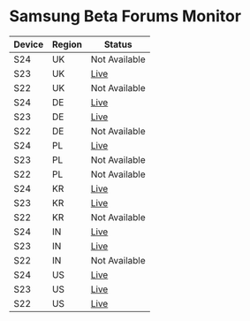# Samsung Beta Forums Monitor

| Device | Region | Status |
|--------|--------|--------|
| S24 | UK | Not Available |
| S23 | UK | [Live](https://eu.community.samsung.com/t5/S23-S23-S23-Ultra/ct-p/uk-bp-stwentythree) |
| S22 | UK | Not Available |
| S24 | DE | [Live](https://eu.community.samsung.com/t5/S24-S24-S24-Ultra/ct-p/de-bp-stwentyfour) |
| S23 | DE | [Live](https://eu.community.samsung.com/t5/S23-S23-S23-Ultra/ct-p/de-bp-stwentythree) |
| S22 | DE | Not Available |
| S24 | PL | [Live](https://eu.community.samsung.com/t5/S24-S24-S24-Ultra/ct-p/pl-bp-stwentyfour) |
| S23 | PL | Not Available |
| S22 | PL | Not Available |
| S24 | KR | [Live](https://r1.community.samsung.com/t5/S24-S24-S24-Ultra/ct-p/kr-bp-stwentyfour) |
| S23 | KR | [Live](https://r1.community.samsung.com/t5/S23-S23-S23-Ultra/ct-p/kr-bp-stwentythree) |
| S22 | KR | Not Available |
| S24 | IN | [Live](https://r2.community.samsung.com/t5/S24-S24-S24-Ultra/ct-p/in-bp-stwentyfour) |
| S23 | IN | [Live](https://r2.community.samsung.com/t5/S23-S23-S23-Ultra/ct-p/in-bp-stwentythree) |
| S22 | IN | Not Available |
| S24 | US | [Live](https://us.community.samsung.com/t5/S24-S24-S24-Ultra/ct-p/us-bp-stwentyfour) |
| S23 | US | [Live](https://us.community.samsung.com/t5/S23-S23-S23-Ultra/ct-p/us-bp-stwentythree) |
| S22 | US | [Live](https://us.community.samsung.com/t5/S22-S22-S22-Ultra/ct-p/us-bp-stwentytwo) |